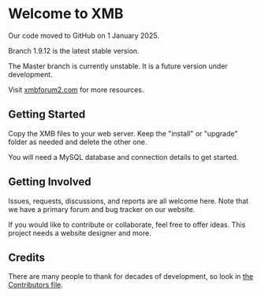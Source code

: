 # Welcome to XMB

Our code moved to GitHub on 1 January 2025.

Branch 1.9.12 is the latest stable version.

The Master branch is currently unstable.  It is a future version under development.

Visit [xmbforum2.com](https://www.xmbforum2.com) for more resources.

## Getting Started

Copy the XMB files to your web server.  Keep the "install" or "upgrade" folder as needed and delete the other one.

You will need a MySQL database and connection details to get started.

## Getting Involved

Issues, requests, discussions, and reports are all welcome here.  Note that we have a primary forum and bug tracker on our website.

If you would like to contribute or collaborate, feel free to offer ideas.  This project needs a website designer and more.

## Credits

There are many people to thank for decades of development, so look in [the Contributors file](CONTRIBUTORS.md).
